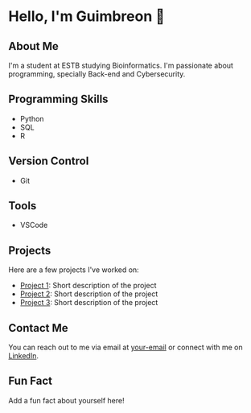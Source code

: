 # Hello, I'm Guimbreon 👋

## About Me
I'm a student at ESTB studying Bioinformatics. I'm passionate about programming, specially Back-end and Cybersecurity.

## Programming Skills
* Python
* SQL
* R

## Version Control
* Git

## Tools
* VSCode

## Projects
Here are a few projects I've worked on:
* [Project 1](link-to-project): Short description of the project
* [Project 2](link-to-project): Short description of the project
* [Project 3](link-to-project): Short description of the project

## Contact Me
You can reach out to me via email at [your-email](mailto:your-email) or connect with me on [LinkedIn](link-to-your-linkedin-profile).

## Fun Fact
Add a fun fact about yourself here!

